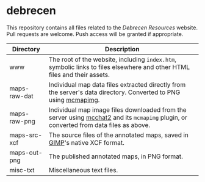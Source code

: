 # debrecen

This repository contains all files related to the *Debrecen Resources* website. Pull requests are welcome. Push access will be granted if appropriate.

Directory    | Description
-------------|---------
www          | The root of the website, including `index.htm`, symbolic links to files elsewhere and other HTML files and their assets.
maps-raw-dat | Individual map data files extracted directly from the server's data directory. Converted to PNG using [mcmapimg](//github.com/joodicator/mcmapimg).
maps-raw-png | Individual map image files downloaded from the server using [mcchat2](https://github.com/joodicator/mcchat2) and its `mcmapimg` plugin, or converted from data files as above.
maps-src-xcf | The source files of the annotated maps, saved in [GIMP](https://www.gimp.org)'s native XCF format.
maps-out-png | The published annotated maps, in PNG format.
misc-txt     | Miscellaneous text files.
